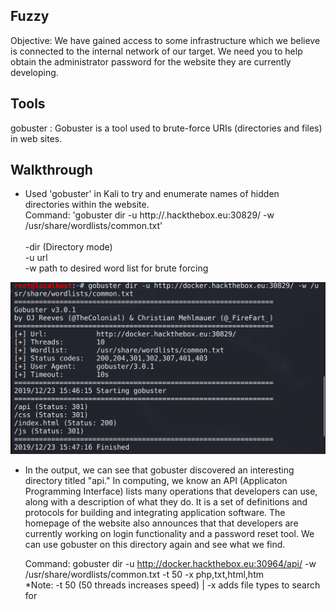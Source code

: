 ## Fuzzy
Objective: We have gained access to some infrastructure which we believe is connected to the internal network of our target. We need you to help obtain the administrator password for the website they are currently developing. 

## Tools
gobuster : Gobuster is a tool used to brute-force URIs (directories and files) in web sites.

## Walkthrough

 - Used 'gobuster' in Kali to try and enumerate names of hidden directories within the website. <br/> 
  Command: 'gobuster dir -u http://<i></i>.hackthebox.eu:30829/ -w /usr/share/wordlists/common.txt' <br/>  
 -dir (Directory mode) <br/> 
  -u url <br/> 
  -w path to desired word list for brute forcing <br/> 
 
 ![](gbhome.png)
 
 - In the output, we can see that gobuster discovered an interesting directory titled "api."  In computing, we know an API (Applicaton Programming Interface) lists many operations that developers can use, along with a description of what they do.  It is a set of definitions and protocols for building and integrating application software.  The homepage of the website also announces that that developers are currently working on login functionality and a password reset tool. We can use gobuster on this directory again and see what we find.  <br/>
   
   Command: gobuster dir -u http://docker.hackthebox.eu:30964/api/ -w /usr/share/wordlists/common.txt -t 50 -x php,txt,html,htm <br/>
   *Note: -t 50 (50 threads increases speed) | -x adds file types to search for



 
 
 
 
 
 
 
 
 

